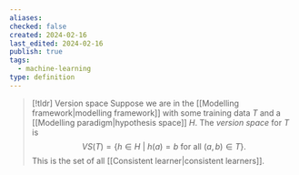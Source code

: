 ```yaml
---
aliases: 
checked: false
created: 2024-02-16
last_edited: 2024-02-16
publish: true
tags:
  - machine-learning
type: definition
---
```

>[!tldr] Version space
>Suppose we are in the [[Modelling framework|modelling framework]] with some training data $T$ and a [[Modelling paradigm|hypothesis space]] $H$. The *version space* for $T$ is 
>$$VS(T) = \{h \in H \ \vert \ h(a) = b \mbox{ for all } (a,b) \in T\}.$$
>This is the set of all [[Consistent learner|consistent learners]].

